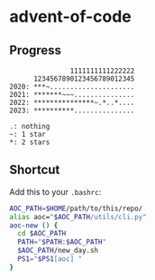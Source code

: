 # advent-of-code

## Progress
```
               1111111111222222
      1234567890123456789012345
2020: ***~.....................
2021: *******~~~...............
2022: ***************~.*..*....
2023: **********...............

.: nothing
~: 1 star
*: 2 stars
```

## Shortcut
Add this to your `.bashrc`:
```bash
AOC_PATH=$HOME/path/to/this/repo/
alias aoc="$AOC_PATH/utils/cli.py"
aoc-new () {
  cd $AOC_PATH
  PATH="$PATH:$AOC_PATH"
  $AOC_PATH/new_day.sh
  PS1="$PS1[aoc] "
}
```